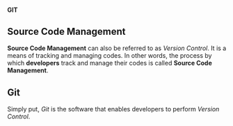 #### GIT

## Source Code Management

**Source Code Management** can also be referred to as _Version Control_. It is a means of tracking and managing codes. In other words, the process by which __developers__ track and manage their codes is called **Source Code Management**.

## Git

Simply put, *Git* is the software that enables developers to perform *Version Control*.
